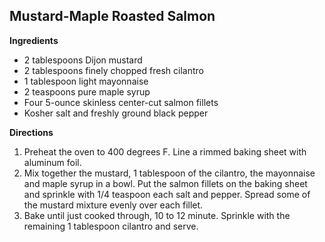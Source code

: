 ## Mustard-Maple Roasted Salmon

**Ingredients**

* 2 tablespoons Dijon mustard
* 2 tablespoons finely chopped fresh cilantro
* 1 tablespoon light mayonnaise
* 2 teaspoons pure maple syrup
* Four 5-ounce skinless center-cut salmon fillets
* Kosher salt and freshly ground black pepper

**Directions**

1. Preheat the oven to 400 degrees F. Line a rimmed baking sheet with aluminum foil.
2. Mix together the mustard, 1 tablespoon of the cilantro, the mayonnaise and maple syrup in a bowl. Put the salmon fillets on the baking sheet and sprinkle with 1/4 teaspoon each salt and pepper. Spread some of the mustard mixture evenly over each fillet.
3. Bake until just cooked through, 10 to 12 minute. Sprinkle with the remaining 1 tablespoon cilantro and serve.
